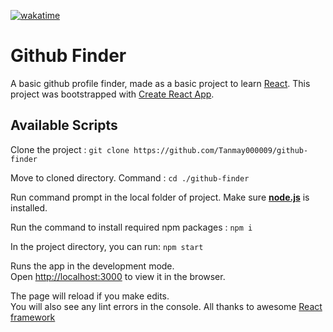 [![wakatime](https://wakatime.com/badge/github/Tanmay000009/github-finder.svg)](https://wakatime.com/badge/github/Tanmay000009/github-finder)

# Github Finder
A basic github profile finder, made as a basic project to learn [React](https://reactjs.org/).
This project was bootstrapped with [Create React App](https://github.com/facebook/create-react-app).

## Available Scripts

Clone the project : 
 `git clone https://github.com/Tanmay000009/github-finder`

Move to cloned directory. Command : `cd ./github-finder`

Run command prompt in the local folder of project.
Make sure **[node.js](https://nodejs.org/en/)** is installed.

Run the command to install required npm packages :
`npm i`

In the project directory, you can run:
 `npm start`

Runs the app in the development mode.\
Open [http://localhost:3000](http://localhost:3000) to view it in the browser.

The page will reload if you make edits.\
You will also see any lint errors in the console. All thanks to awesome [React framework](https://reactjs.org/)
